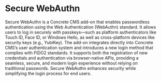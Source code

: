 # Secure WebAuthn

Secure WebAuthn is a Concrete CMS add-on that enables passwordless authentication using the Web Authentication (WebAuthn) standard. It allows users to log in securely with passkeys—such as platform authenticators like Touch ID, Face ID, or Windows Hello, as well as cross-platform devices like security keys (e.g., YubiKey). The add-on integrates directly into Concrete CMS’s user authentication system and introduces a new login method that complies with FIDO2 standards. It supports both the registration of new credentials and authentication via browser-native APIs, providing a seamless, secure, and modern login experience without relying on traditional passwords. Secure WebAuthn enhances security while simplifying the login process for end users.
